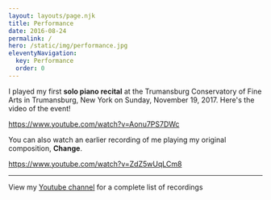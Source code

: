 ```yaml
---
layout: layouts/page.njk
title: Performance
date: 2016-08-24
permalink: /
hero: /static/img/performance.jpg
eleventyNavigation:
  key: Performance
  order: 0
---
```

I played my first **solo piano recital** at the Trumansburg Conservatory of Fine Arts in Trumansburg, New York on Sunday, November 19, 2017. Here's the video of the event!

https://www.youtube.com/watch?v=Aonu7PS7DWc

You can also watch an earlier recording of me playing my original composition, **Change**.

https://www.youtube.com/watch?v=ZdZ5wUqLCm8

* * *

View my [Youtube channel](https://www.youtube.com/channel/UCP7cOJzRu6yNu0tx3ImuNSA) for a complete list of recordings
